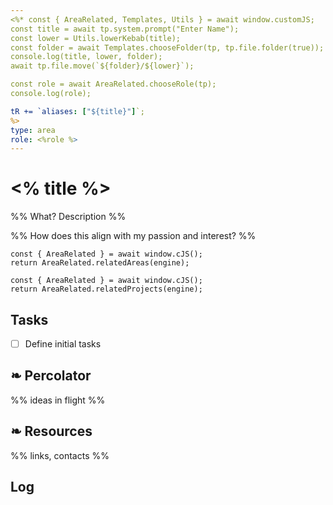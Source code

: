 ```yaml
---
<%* const { AreaRelated, Templates, Utils } = await window.customJS;
const title = await tp.system.prompt("Enter Name");
const lower = Utils.lowerKebab(title);
const folder = await Templates.chooseFolder(tp, tp.file.folder(true));
console.log(title, lower, folder);
await tp.file.move(`${folder}/${lower}`);

const role = await AreaRelated.chooseRole(tp);
console.log(role);

tR += `aliases: ["${title}"]`;
%>
type: area
role: <%role %>
---
```

# <% title %>

%% What? Description %%

%% How does this align with my passion and interest? %%

```js-engine
const { AreaRelated } = await window.cJS();
return AreaRelated.relatedAreas(engine);
```

```js-engine
const { AreaRelated } = await window.cJS();
return AreaRelated.relatedProjects(engine);
```

## Tasks
- [ ] Define initial tasks

## ❧ Percolator
%% ideas in flight %%

## ❧ Resources 
%% links, contacts %%

## Log



